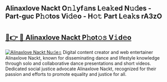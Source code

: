 ## Alinaxlove Nackt O𝚗𝚕yf𝚊ns L𝚎a𝚔ed N𝚞𝚍es - Part-guc P𝚑𝚘tos Vi𝚍𝚎o - H𝚘𝚝 Part L𝚎a𝚔s rA3zO

# <h2><a href="http://kf1qg72.oniu.top/?m=Alinaxlove+Nackt">🔗👉 🔴 Alinaxlove Nackt P𝚑ot𝚘𝚜 V𝚒d𝚎o</a></h2>

[![Alinaxlove Nackt Nu𝚍e𝚜](https://i.imgur.com/0qMVB7G.gif)](http://kf1qg72.oniu.top/?m=Alinaxlove+Nackt)
Digital content creator and web entertainer Alinaxlove Nackt, known for disseminating dance and lifestyle knowledge through solo and collaborative dance presentations and short videos. Dedicated social justice advocate Alinaxlove Nackt, recognized for their passion and efforts to promote equality and justice for all.  
